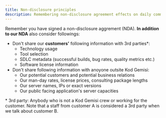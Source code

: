 ```yaml
---
title: Non-disclosure principles 
description: Remembering non-disclosure agreement effects on daily communication with outsiders
---
```


Remember you have signed a non-disclosure aggrement (NDA). **In addition to our NDA** also consider followings:

* Don't share our **customers'** following information with 3rd parties*:
  - Technology usage
  - Tool selection
  - SDLC metadata (successful builds, bug rates, quality metrics etc.)
  - Software license information
* Don't share following information with anoyone outsite Kod Gemisi:
  - Our potential customers and potential business relations
  - Our man-day rates, license prices, consulting package lengths
  - Our server names, IPs or exact versions
  - Our public facing application's server capacities

\* 3rd party: Anybody who is not a Kod Gemisi crew or working for the customer. Note that a staff from customer A is considered a 3rd party when we talk about customer B.